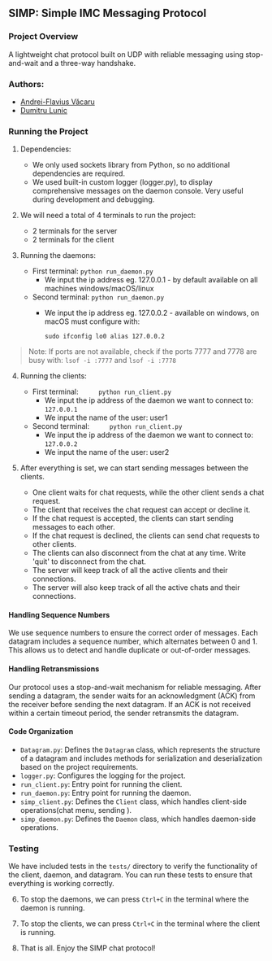 ## SIMP: Simple IMC Messaging Protocol

### Project Overview

A lightweight chat protocol built on UDP with reliable messaging using stop-and-wait and a three-way handshake.

### Authors:

- [Andrei-Flavius Văcaru](https://github.com/VakaruGIT)
- [Dumitru Lunic](https://github.com/dumitrulunic)

### Running the Project

1. Dependencies:

   - We only used sockets library from Python, so no additional dependencies are required.
   - We used built-in custom logger (logger.py), to display comprehensive messages on the daemon console. Very useful during development and debugging.

2. We will need a total of 4 terminals to run the project:

   - 2 terminals for the server
   - 2 terminals for the client

3. Running the daemons:
   - First terminal:
     `python run_daemon.py`
     - We input the ip address eg. 127.0.0.1 - by default available on all machines windows/macOS/linux
   - Second terminal:
     `python run_daemon.py`
     - We input the ip address eg. 127.0.0.2 - available on windows, on macOS must configure with:
     
       `
       sudo ifconfig lo0 alias 127.0.0.2
       `

> Note: If ports are not available, check if the ports 7777 and 7778 are busy with:
> `lsof -i :7777` and `lsof -i :7778`

4. Running the clients:

   - First terminal:
     `     python run_client.py`
     - We input the ip address of the daemon we want to connect to: `127.0.0.1`
     - We input the name of the user: user1
   - Second terminal:
     `     python run_client.py`
     - We input the ip address of the daemon we want to connect to: `127.0.0.2`
     - We input the name of the user: user2

5. After everything is set, we can start sending messages between the clients.

   - One client waits for chat requests, while the other client sends a chat request.
   - The client that receives the chat request can accept or decline it.
   - If the chat request is accepted, the clients can start sending messages to each other.
   - If the chat request is declined, the clients can send chat requests to other clients.
   - The clients can also disconnect from the chat at any time. Write 'quit' to disconnect from the chat.
   - The server will keep track of all the active clients and their connections.
   - The server will also keep track of all the active chats and their connections.

#### Handling Sequence Numbers

We use sequence numbers to ensure the correct order of messages. Each datagram includes a sequence number, which alternates between 0 and 1. This allows us to detect and handle duplicate or out-of-order messages.

#### Handling Retransmissions

Our protocol uses a stop-and-wait mechanism for reliable messaging. After sending a datagram, the sender waits for an acknowledgment (ACK) from the receiver before sending the next datagram. If an ACK is not received within a certain timeout period, the sender retransmits the datagram.

#### Code Organization

- `Datagram.py`: Defines the `Datagram` class, which represents the structure of a datagram and includes methods for serialization and deserialization based on the project requirements.
- `logger.py`: Configures the logging for the project.
- `run_client.py`: Entry point for running the client.
- `run_daemon.py`: Entry point for running the daemon.
- `simp_client.py`: Defines the `Client` class, which handles client-side operations(chat menu, sending ).
- `simp_daemon.py`: Defines the `Daemon` class, which handles daemon-side operations.

### Testing

We have included tests in the `tests/` directory to verify the functionality of the client, daemon, and datagram. You can run these tests to ensure that everything is working correctly.

6. To stop the daemons, we can press `Ctrl+C` in the terminal where the daemon is running.

7. To stop the clients, we can press `Ctrl+C` in the terminal where the client is running.

8. That is all. Enjoy the SIMP chat protocol!

